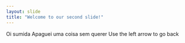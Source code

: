 ```yaml
---
layout: slide
title: "Welcome to our second slide!"
---
```

 
Oi sumida
Apaguei uma coisa sem querer
Use the left arrow to go back